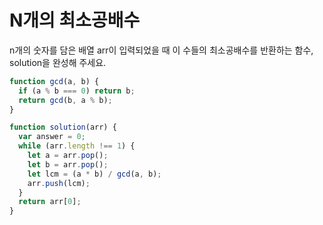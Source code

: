 # N개의 최소공배수

n개의 숫자를 담은 배열 arr이 입력되었을 때 이 수들의 최소공배수를 반환하는 함수, solution을 완성해 주세요.

```javascript
function gcd(a, b) {
  if (a % b === 0) return b;
  return gcd(b, a % b);
}

function solution(arr) {
  var answer = 0;
  while (arr.length !== 1) {
    let a = arr.pop();
    let b = arr.pop();
    let lcm = (a * b) / gcd(a, b);
    arr.push(lcm);
  }
  return arr[0];
}
```
